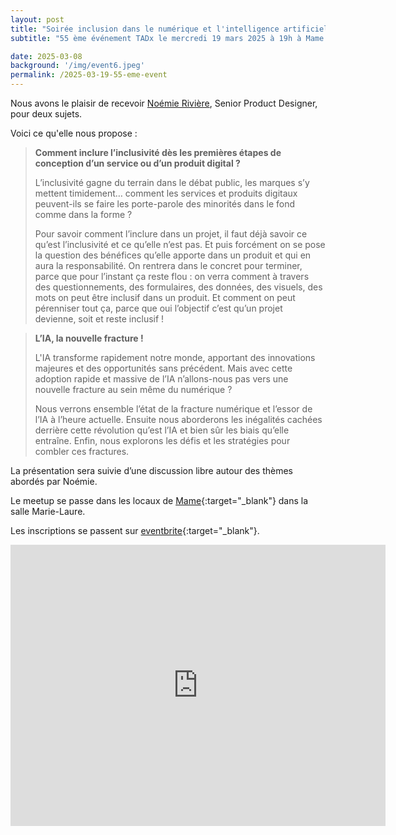 ```yaml
---
layout: post
title: "Soirée inclusion dans le numérique et l'intelligence artificielle"
subtitle: "55 ème événement TADx le mercredi 19 mars 2025 à 19h à Mame (Tours, 37)"

date: 2025-03-08
background: '/img/event6.jpeg'
permalink: /2025-03-19-55-eme-event
---
```


Nous avons le plaisir de recevoir [Noémie Rivière](https://www.linkedin.com/in/noemiemelidariviere/), Senior Product Designer, pour deux sujets.

Voici ce qu'elle nous propose :


>**Comment inclure l’inclusivité dès les premières étapes de conception d’un service ou d’un produit digital ?**
>
>L’inclusivité gagne du terrain dans le débat public, les marques s’y mettent timidement… comment les services et produits digitaux peuvent-ils se faire les porte-parole des minorités dans le fond comme dans la forme ?
>
>Pour savoir comment l’inclure dans un projet, il faut déjà savoir ce qu’est l’inclusivité et ce qu’elle n’est pas. Et puis forcément on se pose la question des bénéfices qu’elle apporte dans un produit et qui en aura la responsabilité. On rentrera dans le concret pour terminer, parce que pour l’instant ça reste flou : on verra comment à travers des questionnements, des formulaires, des données, des visuels, des mots on peut être inclusif dans un produit. Et comment on peut pérenniser tout ça, parce que oui l’objectif c’est qu’un projet devienne, soit et reste inclusif ! 

>**L’IA, la nouvelle fracture !**
>
>L'IA transforme rapidement notre monde, apportant des innovations majeures et des opportunités sans précédent. Mais avec cette adoption rapide et massive de l’IA n’allons-nous pas vers une nouvelle fracture au sein même du numérique ?
>
>Nous verrons ensemble l’état de la fracture numérique et l’essor de l’IA à l’heure actuelle. Ensuite nous aborderons les inégalités cachées derrière cette révolution qu’est l’IA et bien sûr les biais qu’elle entraîne. Enfin, nous explorons les défis et les stratégies pour combler ces fractures.

La présentation sera suivie d’une discussion libre autour des thèmes abordés par Noémie.

Le meetup se passe dans les locaux de [Mame](https://mame-tours.com){:target="_blank"} dans la salle Marie-Laure.

Les inscriptions se passent sur [eventbrite](https://www.eventbrite.fr/e/billets-tadx-soiree-inclusion-dans-le-numerique-et-lintelligence-artificielle-1275420630439?aff=oddtdtcreator){:target="_blank"}.

<iframe src="https://www.google.com/maps/embed?pb=!1m14!1m8!1m3!1d5401.937664338934!2d0.668619!3d47.393041!3m2!1i1024!2i768!4f13.1!3m3!1m2!1s0x0%3A0xf59dd58d55f79b77!2sMAME!5e0!3m2!1sfr!2sfr!4v1572774528763!5m2!1sfr!2sfr" width="600" height="450" frameborder="0" style="border:0;" allowfullscreen=""></iframe>